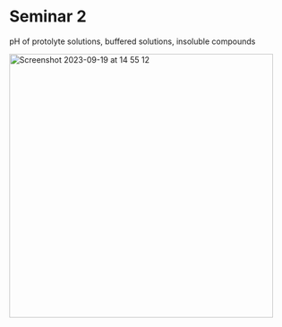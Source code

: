 # Seminar 2 

pH of protolyte solutions, buffered solutions, insoluble compounds

<img width="471" alt="Screenshot 2023-09-19 at 14 55 12" src="https://github.com/pe1l1nl1/23007/assets/19546253/7738dc8c-bed4-4c45-aac8-1d814c62cbde">


